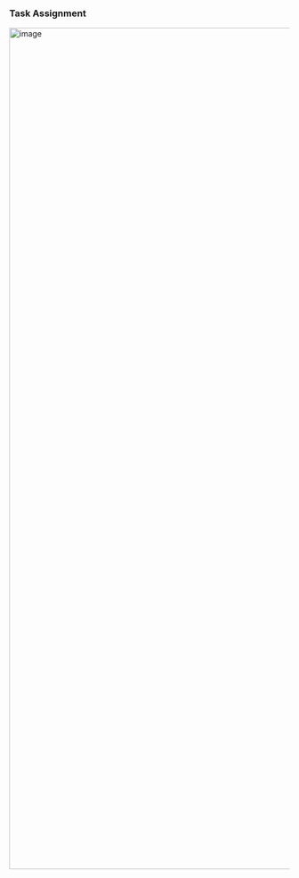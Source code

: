 ### **Task Assignment**

<img width="1512" alt="image" src="https://github.com/siddhipatel10/Task_Master/assets/81753703/4762e794-af9d-4732-825e-f400fca1344b">

